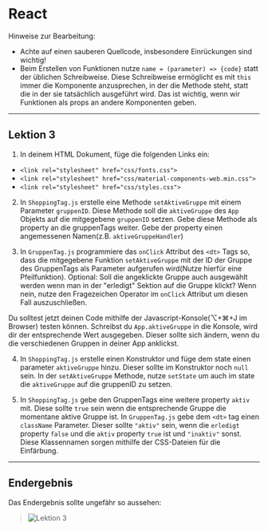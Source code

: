 # React
Hinweise zur Bearbeitung:
- Achte auf einen sauberen Quellcode, insbesondere Einrückungen sind wichtig!
- Beim Erstellen von Funktionen nutze `name = (parameter) => {code}` statt der üblichen Schreibweise. Diese Schreibweise ermöglicht es mit `this` immer die 
Komponente anzusprechen, in der die Methode steht, statt die in der sie tatsächlich ausgeführt wird. Das ist wichtig, wenn wir Funktionen als props an andere Komponenten geben.
---
## Lektion 3

1. In deinem HTML Dokument, füge die folgenden Links ein:
-    `<link rel="stylesheet" href="css/fonts.css">`
-    `<link rel="stylesheet" href="css/material-components-web.min.css">`
-    `<link rel="stylesheet" href="css/styles.css">`

2. In `ShoppingTag.js` erstelle eine Methode `setAktiveGruppe` mit einem Parameter `gruppenID`. Diese Methode soll die `aktiveGruppe` des `App` Objekts auf die mitgegebene `gruppenID` setzen. Gebe diese Methode als property an die gruppenTags weiter. Gebe der property einen angemessenen Namen(z.B. `aktiveGruppeHandler`)

3. In `GruppenTag.js` programmiere das `onClick` Attribut des `<dt>` Tags so, dass die mitgegebene Funktion `setAktiveGruppe` mit der ID der Gruppe des GruppenTags als Parameter aufgerufen wird(Nutze hierfür eine Pfeilfunktion). Optional: Soll die angeklickte Gruppe auch ausgewählt werden wenn man in der "erledigt" Sektion auf die Gruppe klickt? Wenn nein, nutze den Fragezeichen Operator im `onClick` Attribut um diesen Fall auszuschließen.

Du solltest jetzt deinen Code mithilfe der Javascript-Konsole(⌥+⌘+J im Browser) testen können. Schreibst du `App.aktiveGruppe` in die Konsole, wird dir der entsprechende Wert ausgegeben.
Dieser sollte sich ändern, wenn du die verschiedenen Gruppen in deiner App anklickst.

4. In `ShoppingTag.js` erstelle einen Konstruktor und füge dem state einen parameter `aktiveGruppe` hinzu. Dieser sollte im Konstruktor noch `null` sein.  In der `setAktiveGruppe` Methode, nutze `setState` um auch im state die `aktiveGruppe` auf die gruppenID zu setzen.

5. In `ShoppingTag.js` gebe den GruppenTags eine weitere property `aktiv` mit. Diese sollte `true` sein wenn die entsprechende Gruppe die momentane aktive Gruppe ist. In `GruppenTag.js` gebe dem `<dt>` tag einen `className` Parameter. Dieser sollte `"aktiv"` sein, wenn die `erledigt` property `false` und die `aktiv` property `true` ist und `"inaktiv"` sonst. Diese Klassennamen sorgen mithilfe der CSS-Dateien für die Einfärbung.
---

## Endergebnis
Das Endergebnis sollte ungefähr so aussehen:  
>![Lektion 3](img/lektion3.png)
